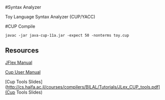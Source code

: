 #Syntax Analyzer

Toy Language Syntax Analyzer (CUP/YACC) 

#CUP Compile

```
javac -jar java-cup-11a.jar -expect 50 -nonterms toy.cup
```

## Resources

[JFlex Manual](http://jflex.de/manual.html)

[Cup User Manual](http://www2.cs.tum.edu/projects/cup/manual.html#basic-symbols)

[Cup Tools Slides](http://cs.haifa.ac.il/courses/compilers/BILAL/Tutorials/JLex_CUP_tools.pdf](Cup Tools Slides)
